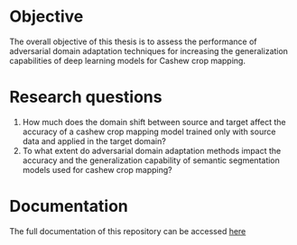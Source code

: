 # Objective
The overall objective of this thesis is to assess the performance of adversarial domain adaptation techniques for increasing the generalization capabilities of deep learning models for Cashew crop mapping.


# Research questions
1. How much does the domain shift between source and target affect the accuracy of a cashew crop mapping model trained only with source data and applied in the target domain?
2. To what extent do adversarial domain adaptation methods impact the accuracy and the generalization capability of semantic segmentation models used for cashew crop mapping?

# Documentation

The full documentation of this repository can be accessed [here](https://mdominguezd.github.io/CashewDA-docs/docs)
